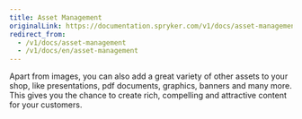```yaml
---
title: Asset Management
originalLink: https://documentation.spryker.com/v1/docs/asset-management
redirect_from:
  - /v1/docs/asset-management
  - /v1/docs/en/asset-management
---
```


Apart from images, you can also add a great variety of other assets to your shop, like presentations, pdf documents, graphics, banners and many more. This gives you the chance to create rich, compelling and attractive content for your customers.
